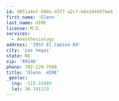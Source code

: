 ```yaml
---
id: d051a4ef-600e-43f7-a2cf-b0a394d97ee9
first_name: 'Glenn '
last_name: HIME
license: M.D.
services:
  - Anesthesiology
address: '2957 El Camino Rd'
city: 'Las Vegas'
state: NV
zip: '89146'
phone: 702-220-7500
title: 'Glenn  HIME'
_geoloc:
  lng: -115.22493
  lat: 36.141119
---
```

